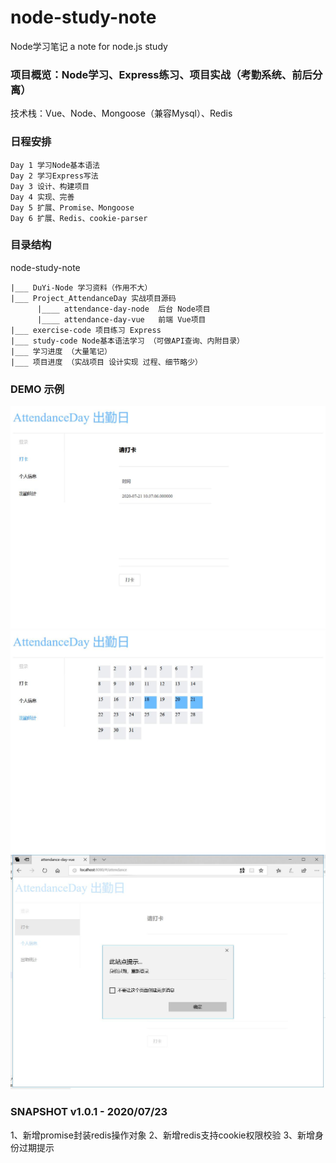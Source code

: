 # node-study-note
Node学习笔记
a note for node.js study

### 项目概览：Node学习、Express练习、项目实战（考勤系统、前后分离）
技术栈：Vue、Node、Mongoose（兼容Mysql）、Redis
### 日程安排
    Day 1 学习Node基本语法
    Day 2 学习Express写法
    Day 3 设计、构建项目
    Day 4 实现、完善
    Day 5 扩展、Promise、Mongoose
    Day 6 扩展、Redis、cookie-parser

### 目录结构

node-study-note 

    |___ DuYi-Node 学习资料（作用不大）
    |___ Project_AttendanceDay 实战项目源码
          |____ attendance-day-node  后台 Node项目
          |____ attendance-day-vue   前端 Vue项目
    |___ exercise-code 项目练习 Express
    |___ study-code Node基本语法学习 （可做API查询、内附目录）
    |___ 学习进度 （大量笔记）
    |___ 项目进度 （实战项目 设计实现 过程、细节略少）

### DEMO 示例
![image](https://github.com/xiaozhaolnsy/node-study-note/blob/master/Project_AttendanceDay/demo_img_1.jpg)
![image](https://github.com/xiaozhaolnsy/node-study-note/blob/master/Project_AttendanceDay/demo_img_2.jpg)
![image](https://github.com/xiaozhaolnsy/node-study-note/blob/master/Project_AttendanceDay/demo_img_3.jpg)

### SNAPSHOT v1.0.1 - 2020/07/23
1、新增promise封装redis操作对象
2、新增redis支持cookie权限校验
3、新增身份过期提示
